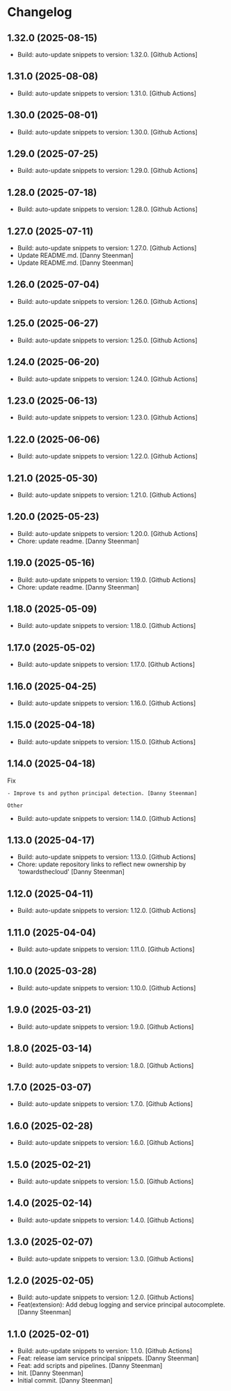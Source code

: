 Changelog
=========


1.32.0 (2025-08-15)
-------------------
- Build: auto-update snippets to version: 1.32.0. [Github Actions]


1.31.0 (2025-08-08)
-------------------
- Build: auto-update snippets to version: 1.31.0. [Github Actions]


1.30.0 (2025-08-01)
-------------------
- Build: auto-update snippets to version: 1.30.0. [Github Actions]


1.29.0 (2025-07-25)
-------------------
- Build: auto-update snippets to version: 1.29.0. [Github Actions]


1.28.0 (2025-07-18)
-------------------
- Build: auto-update snippets to version: 1.28.0. [Github Actions]


1.27.0 (2025-07-11)
-------------------
- Build: auto-update snippets to version: 1.27.0. [Github Actions]
- Update README.md. [Danny Steenman]
- Update README.md. [Danny Steenman]


1.26.0 (2025-07-04)
-------------------
- Build: auto-update snippets to version: 1.26.0. [Github Actions]


1.25.0 (2025-06-27)
-------------------
- Build: auto-update snippets to version: 1.25.0. [Github Actions]


1.24.0 (2025-06-20)
-------------------
- Build: auto-update snippets to version: 1.24.0. [Github Actions]


1.23.0 (2025-06-13)
-------------------
- Build: auto-update snippets to version: 1.23.0. [Github Actions]


1.22.0 (2025-06-06)
-------------------
- Build: auto-update snippets to version: 1.22.0. [Github Actions]


1.21.0 (2025-05-30)
-------------------
- Build: auto-update snippets to version: 1.21.0. [Github Actions]


1.20.0 (2025-05-23)
-------------------
- Build: auto-update snippets to version: 1.20.0. [Github Actions]
- Chore: update readme. [Danny Steenman]


1.19.0 (2025-05-16)
-------------------
- Build: auto-update snippets to version: 1.19.0. [Github Actions]
- Chore: update readme. [Danny Steenman]


1.18.0 (2025-05-09)
-------------------
- Build: auto-update snippets to version: 1.18.0. [Github Actions]


1.17.0 (2025-05-02)
-------------------
- Build: auto-update snippets to version: 1.17.0. [Github Actions]


1.16.0 (2025-04-25)
-------------------
- Build: auto-update snippets to version: 1.16.0. [Github Actions]


1.15.0 (2025-04-18)
-------------------
- Build: auto-update snippets to version: 1.15.0. [Github Actions]


1.14.0 (2025-04-18)
-------------------

Fix
~~~
- Improve ts and python principal detection. [Danny Steenman]

Other
~~~~~
- Build: auto-update snippets to version: 1.14.0. [Github Actions]


1.13.0 (2025-04-17)
-------------------
- Build: auto-update snippets to version: 1.13.0. [Github Actions]
- Chore: update repository links to reflect new ownership by
  'towardsthecloud' [Danny Steenman]


1.12.0 (2025-04-11)
-------------------
- Build: auto-update snippets to version: 1.12.0. [Github Actions]


1.11.0 (2025-04-04)
-------------------
- Build: auto-update snippets to version: 1.11.0. [Github Actions]


1.10.0 (2025-03-28)
-------------------
- Build: auto-update snippets to version: 1.10.0. [Github Actions]


1.9.0 (2025-03-21)
------------------
- Build: auto-update snippets to version: 1.9.0. [Github Actions]


1.8.0 (2025-03-14)
------------------
- Build: auto-update snippets to version: 1.8.0. [Github Actions]


1.7.0 (2025-03-07)
------------------
- Build: auto-update snippets to version: 1.7.0. [Github Actions]


1.6.0 (2025-02-28)
------------------
- Build: auto-update snippets to version: 1.6.0. [Github Actions]


1.5.0 (2025-02-21)
------------------
- Build: auto-update snippets to version: 1.5.0. [Github Actions]


1.4.0 (2025-02-14)
------------------
- Build: auto-update snippets to version: 1.4.0. [Github Actions]


1.3.0 (2025-02-07)
------------------
- Build: auto-update snippets to version: 1.3.0. [Github Actions]


1.2.0 (2025-02-05)
------------------
- Build: auto-update snippets to version: 1.2.0. [Github Actions]
- Feat(extension): Add debug logging and service principal autocomplete.
  [Danny Steenman]


1.1.0 (2025-02-01)
------------------
- Build: auto-update snippets to version: 1.1.0. [Github Actions]
- Feat: release iam service principal snippets. [Danny Steenman]
- Feat: add scripts and pipelines. [Danny Steenman]
- Init. [Danny Steenman]
- Initial commit. [Danny Steenman]


